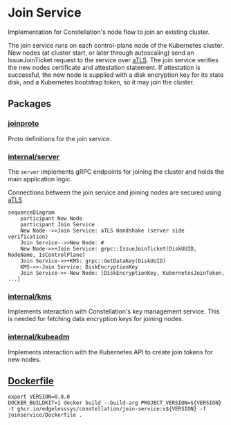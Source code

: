 # Join Service

Implementation for Constellation's node flow to join an existing cluster.

The join service runs on each control-plane node of the Kubernetes cluster.
New nodes (at cluster start, or later through autoscaling) send an IssueJoinTicket request to the service over [aTLS](../internal/atls/).
The join service verifies the new nodes certificate and attestation statement.
If attestation is successful, the new node is supplied with a disk encryption key for its state disk, and a Kubernetes bootstrap token, so it may join the cluster.


## Packages

### [joinproto](./joinproto/)

Proto definitions for the join service.

### [internal/server](./internal/server/)

The `server` implements gRPC endpoints for joining the cluster and holds the main application logic.

Connections between the join service and joining nodes are secured using [aTLS](../internal/atls/README.md)

```mermaid
sequenceDiagram
    participant New Node
    participant Join Service
    New Node-->>Join Service: aTLS Handshake (server side verification)
    Join Service-->>New Node: #
    New Node->>+Join Service: grpc::IssueJoinTicket(DiskUUID, NodeName, IsControlPlane)
    Join Service->>+KMS: grpc::GetDataKey(DiskUUID)
    KMS->>-Join Service: DiskEncryptionKey
    Join Service->>-New Node: [DiskEncryptionKey, KubernetesJoinToken, ...]
```

### [internal/kms](./internal/kms/)

Implements interaction with Constellation's key management service.
This is needed for fetching data encryption keys for joining nodes.

### [internal/kubeadm](./internal/kubeadm/)

Implements interaction with the Kubernetes API to create join tokens for new nodes.

## [Dockerfile](./Dockerfile)

```shell
export VERSION=0.0.0
DOCKER_BUILDKIT=1 docker build --build-arg PROJECT_VERSION=${VERSION} -t ghcr.io/edgelesssys/constellation/join-service:v${VERSION} -f joinservice/Dockerfile .
```
